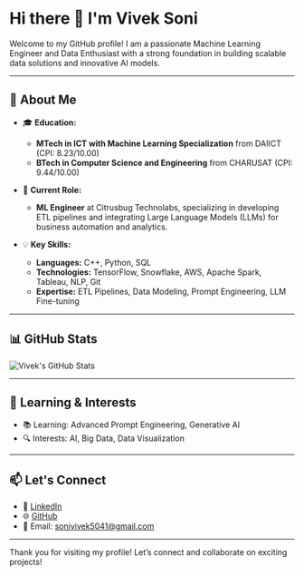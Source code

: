 # Hi there 👋 I'm Vivek Soni  

Welcome to my GitHub profile! I am a passionate Machine Learning Engineer and Data Enthusiast with a strong foundation in building scalable data solutions and innovative AI models.  

---

## 🚀 About Me  

- 🎓 **Education:**  
  - **MTech in ICT with Machine Learning Specialization** from DAIICT (CPI: 8.23/10.00)  
  - **BTech in Computer Science and Engineering** from CHARUSAT (CPI: 9.44/10.00)  

- 💼 **Current Role:**  
  - **ML Engineer** at Citrusbug Technolabs, specializing in developing ETL pipelines and integrating Large Language Models (LLMs) for business automation and analytics.  

- 💡 **Key Skills:**  
  - **Languages:** C++, Python, SQL  
  - **Technologies:** TensorFlow, Snowflake, AWS, Apache Spark, Tableau, NLP, Git  
  - **Expertise:** ETL Pipelines, Data Modeling, Prompt Engineering, LLM Fine-tuning  

---

## 📊 GitHub Stats  

![Vivek's GitHub Stats](https://github-readme-stats.vercel.app/api?username=vivek-soni-916&show_icons=true&theme=radical)  

---

## 🌱 Learning & Interests  

- 📚 Learning: Advanced Prompt Engineering, Generative AI  
- 🔍 Interests: AI, Big Data, Data Visualization  

---

## 📫 Let's Connect  

- 💼 [LinkedIn](https://linkedin.com/in/soni-vivek)  
- 🌐 [GitHub](https://github.com/vivek-soni-916)  
- 📧 Email: sonivivek5041@gmail.com  

---

Thank you for visiting my profile! Let’s connect and collaborate on exciting projects!

